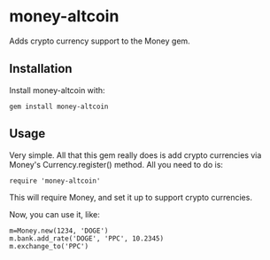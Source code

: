 # money-altcoin

Adds crypto currency support to the Money gem.

## Installation

Install money-altcoin with:

    gem install money-altcoin
    
## Usage

Very simple. All that this gem really does is add crypto currencies via Money's Currency.register() method. All you need to do is:

    require 'money-altcoin'
    
This will require Money, and set it up to support crypto currencies.

Now, you can use it, like:

	m=Money.new(1234, 'DOGE')
	m.bank.add_rate('DOGE', 'PPC', 10.2345)
	m.exchange_to('PPC')
